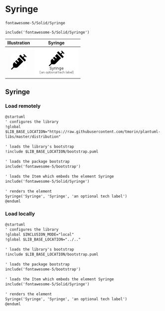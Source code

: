 # Syringe


```text
fontawesome-5/Solid/Syringe
```

```text
include('fontawesome-5/Solid/Syringe')
```



| Illustration | Syringe |
| :---: | :---: |
| ![illustration for Illustration](../../fontawesome-5/Solid/Syringe.png) | ![illustration for Syringe](../../fontawesome-5/Solid/Syringe.Local.png) |




## Syringe

### Load remotely
```plantuml
@startuml
' configures the library
!global $LIB_BASE_LOCATION="https://raw.githubusercontent.com/tmorin/plantuml-libs/master/distribution"

' loads the library's bootstrap
!include $LIB_BASE_LOCATION/bootstrap.puml

' loads the package bootstrap
include('fontawesome-5/bootstrap')

' loads the Item which embeds the element Syringe
include('fontawesome-5/Solid/Syringe')

' renders the element
Syringe('Syringe', 'Syringe', 'an optional tech label')
@enduml
```

### Load locally
```plantuml
@startuml
' configures the library
!global $INCLUSION_MODE="local"
!global $LIB_BASE_LOCATION="../.."

' loads the library's bootstrap
!include $LIB_BASE_LOCATION/bootstrap.puml

' loads the package bootstrap
include('fontawesome-5/bootstrap')

' loads the Item which embeds the element Syringe
include('fontawesome-5/Solid/Syringe')

' renders the element
Syringe('Syringe', 'Syringe', 'an optional tech label')
@enduml
```

